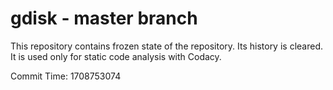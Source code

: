 # gdisk - master branch

This repository contains frozen state of the repository.
Its history is cleared. It is used only for static code
analysis with Codacy.

Commit Time: 1708753074
